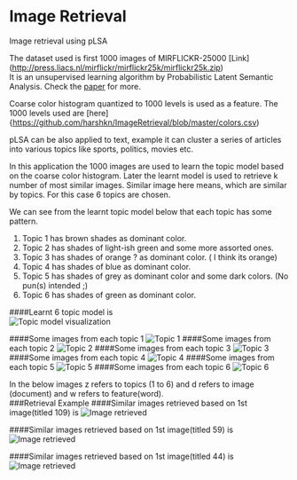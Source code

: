 # Image Retrieval
Image retrieval using pLSA 

The dataset used is first 1000 images of MIRFLICKR-25000 [Link] (http://press.liacs.nl/mirflickr/mirflickr25k/mirflickr25k.zip)  
It is an unsupervised learning algorithm by Probabilistic Latent Semantic Analysis. Check the [paper](http://www.cs.bham.ac.uk/~pxt/IDA/plsa.pdf) for more.   

Coarse color histogram quantized to 1000 levels is used as a feature. The 1000 levels used are [here]{https://github.com/harshkn/ImageRetrieval/blob/master/colors.csv)   

pLSA can be also applied to text, example it can cluster a series of articles into various topics like sports, politics, movies etc. 

In this application the 1000 images are used to learn the topic model based on the coarse color histogram. Later the learnt model is used to retrieve k number of most similar images. Similar image here means, which are similar by topics. For this case 6 topics are chosen.

We can see from the learnt topic model below that each topic has some pattern.  
1. Topic 1 has brown shades as dominant color.  
2. Topic 2 has shades of light-ish green and some more assorted ones.  
3. Topic 3 has shades of orange ? as dominant color. ( I think its orange)  
4. Topic 4 has shades of blue as dominant color.  
5. Topic 5 has shades of grey as dominant color and some dark colors. (No pun(s) intended ;)   
6. Topic 6 has shades of green as dominant color.    

####Learnt 6 topic model is   
![Topic model visualization](topic_visualization.png)

####Some images from each topic 1
![Topic 1](typ_images1.png)
####Some images from each topic 2
![Topic 2](typ_images2.png)
####Some images from each topic 3
![Topic 3](typ_images3.png)
####Some images from each topic 4
![Topic 4](typ_images4.png)
####Some images from each topic 5
![Topic 5](typ_images5.png)
####Some images from each topic 6
![Topic 6](typ_images6.png)


In the below images z refers to topics (1 to 6) and d refers to image (document) and w refers to feature(word).   
###Retrieval Example
####Similar images retrieved based on 1st image(titled 109) is 
![Image retrieved](figure1.png)

####Similar images retrieved based on 1st image(titled 59) is 
![Image retrieved](figure2.png)

####Similar images retrieved based on 1st image(titled 44) is 
![Image retrieved](figure3.png)





